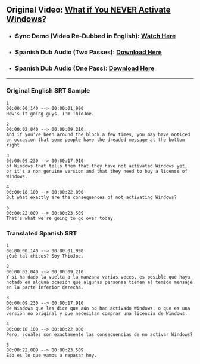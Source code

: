 ## Original Video: [What if You NEVER Activate Windows?](https://www.youtube.com/watch?v=8bJrWrTSHvY)

- ### Sync Demo (Video Re-Dubbed in English): [Watch Here](https://youtu.be/mGEAjxptZRQ)
- ### Spanish Dub Audio (Two Passes): [Download Here](https://files.thiojoe.com/github/DubSamples/What+if+You+Never+Activate+Windows+-+Spanish+Azure+TwoPass.mp3)
- ### Spanish Dub Audio (One Pass): [Download Here](https://files.thiojoe.com/github/DubSamples/What+if+You+Never+Activate+Windows+-+Spanish+Azure+OnePass.mp3)

---------
### Original English SRT Sample
```
1
00:00:00,140 --> 00:00:01,990
How's it going guys, I'm ThioJoe.

2
00:00:02,040 --> 00:00:09,210
And if you've been around the block a few times, you may have noticed on occasion that some people have the dreaded message at the bottom right

3
00:00:09,230 --> 00:00:17,910
of Windows that tells them that they have not activated Windows yet, or it's a non genuine version and that they need to buy a license of Windows.

4
00:00:18,100 --> 00:00:22,000
But what exactly are the consequences of not activating Windows?

5
00:00:22,009 --> 00:00:23,509
That's what we're going to go over today.
```

### Translated Spanish SRT
```
1
00:00:00,140 --> 00:00:01,990
¿Qué tal chicos? Soy ThioJoe.

2
00:00:02,040 --> 00:00:09,210
Y si ha dado la vuelta a la manzana varias veces, es posible que haya notado en alguna ocasión que algunas personas tienen el temido mensaje en la parte inferior derecha.

3
00:00:09,230 --> 00:00:17,910
de Windows que les dice que aún no han activado Windows, o que es una versión no original y que necesitan comprar una licencia de Windows.

4
00:00:18,100 --> 00:00:22,000
Pero, ¿cuáles son exactamente las consecuencias de no activar Windows?

5
00:00:22,009 --> 00:00:23,509
Eso es lo que vamos a repasar hoy.
```